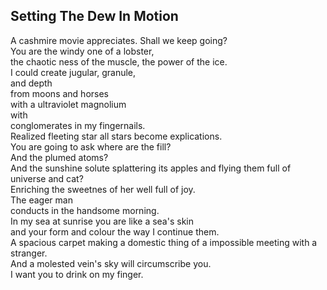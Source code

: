 Setting The Dew In Motion
-------------------------
A cashmire movie appreciates. Shall we keep going?  
You are the windy one of a lobster,  
the chaotic ness of the muscle, the power of the ice.  
I could create jugular, granule,  
and depth  
from moons and horses  
with a ultraviolet magnolium  
with  
conglomerates in my fingernails.  
Realized fleeting star all stars become explications.  
You are going to ask where are the fill?  
And the plumed atoms?  
And the sunshine solute splattering its apples and flying them full of  
universe and cat?  
Enriching the sweetnes of her well full of joy.  
The eager man  
conducts in the handsome morning.  
In my sea at sunrise you are like a sea's skin  
and your form and colour the way I continue them.  
A spacious carpet making a domestic thing of a impossible meeting with a stranger.  
And a molested vein's sky will circumscribe you.  
I want you to drink on my finger.  
